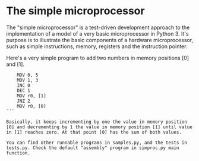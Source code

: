 # The simple microprocessor

The "simple microprocessor" is a test-driven development approach to the implementation of a model of a very basic microprocessor in Python 3. It's purpose is to illustrate the basic components of a hardware microprocessor, such as simple instructions, memory, registers and the instruction pointer.

Here's a very simple program to add two numbers in memory positions [0] and [1].

```
    MOV 0, 5 
    MOV 1, 3
    INC 0
    DEC 1
    MOV r0, [1]
    JNZ 2
    MOV r0, [0]
´´´

Basically, it keeps incrementing by one the value in memory position [0] and decrementing by 1 the value in memory position [1] until value in [1] reaches zero. At that point [0] has the sum of both values.

You can find other runnable programs in samples.py, and the tests in tests.py. Check the default "assembly" program in simproc.py main function.